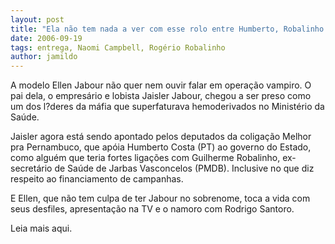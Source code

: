 ```yaml
---
layout: post
title: "Ela não tem nada a ver com esse rolo entre Humberto, Robalinho e os vampiros"
date: 2006-09-19
tags: entrega, Naomi Campbell, Rogério Robalinho
author: jamildo
---
```

A modelo Ellen Jabour n&atilde;o quer nem ouvir falar em opera&ccedil;&atilde;o vampiro. O pai dela, o empres&aacute;rio e lobista Jaisler Jabour, chegou a ser preso&nbsp;como um dos l?deres da m&aacute;fia que superfaturava hemoderivados no Minist&eacute;rio da Sa&uacute;de.

Jaisler agora est&aacute; sendo apontado pelos deputados da coliga&ccedil;&atilde;o Melhor pra Pernambuco, que ap&oacute;ia Humberto Costa (PT) ao governo do Estado, como algu&eacute;m que teria fortes liga&ccedil;&otilde;es com Guilherme Robalinho, ex-secret&aacute;rio de Sa&uacute;de de Jarbas Vasconcelos (PMDB). Inclusive no que diz respeito ao financiamento de campanhas.

E Ellen, que n&atilde;o tem culpa de ter Jabour no sobrenome, toca a vida com seus desfiles, apresenta&ccedil;&atilde;o na TV&nbsp;e o namoro com Rodrigo Santoro.

Leia mais aqui.